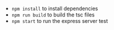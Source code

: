 - `npm install` to install dependencies
- `npm run build` to build the tsc files
- `npm start` to run the express server test


